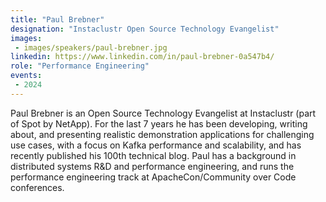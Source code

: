 ```yaml
---
title: "Paul Brebner"
designation: "Instaclustr Open Source Technology Evangelist"
images:
 - images/speakers/paul-brebner.jpg
linkedin: https://www.linkedin.com/in/paul-brebner-0a547b4/
role: "Performance Engineering"
events:
 - 2024
---
```


Paul Brebner is an Open Source Technology Evangelist at Instaclustr (part of Spot by NetApp). For the last 7 years he has been developing, writing about, and presenting realistic demonstration applications for challenging use cases, with a focus on Kafka performance and scalability, and has recently published his 100th technical blog. Paul has a background in distributed systems R&D and performance engineering, and runs the performance engineering track at ApacheCon/Community over Code conferences.